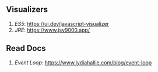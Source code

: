



## Visualizers
1. *ES5*: https://ui.dev/javascript-visualizer
2. *JRE*: https://www.jsv9000.app/


## Read Docs

1.  *Event Loop*: https://www.lydiahallie.com/blog/event-loop